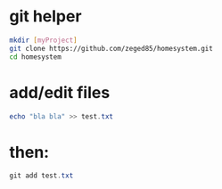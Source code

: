 # git helper

```bash
mkdir [myProject]
git clone https://github.com/zeged85/homesystem.git
cd homesystem
```

# add/edit files

```PowerShell
echo "bla bla" >> test.txt
```


# then:
```PowerShell
git add test.txt
```